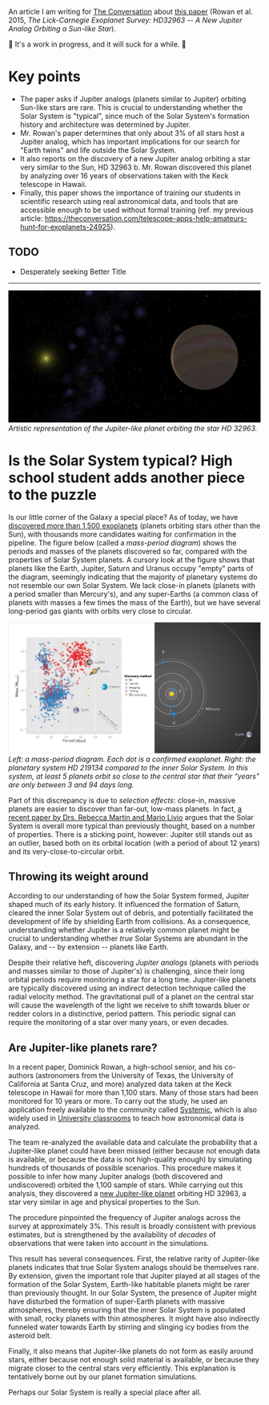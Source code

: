 An article I am writing for [The Conversation](https://theconversation.com/us) about [this paper](http://arxiv.org/abs/1512.00417) (Rowan et al. 2015, *The Lick-Carnegie Exoplanet Survey: HD32963 -- A New Jupiter Analog Orbiting a Sun-like Star*).

:construction_worker: It's a work in progress, and it will suck for a while. :construction_worker:

# Key points
- The paper asks if Jupiter analogs (planets similar to Jupiter) orbiting Sun-like stars are rare. This is crucial to understanding whether the Solar System is "typical", since much of the Solar System's formation history and architecture was determined by Jupiter. 
- Mr. Rowan's paper determines that only about 3% of all stars host a Jupiter analog, which has important implications for our search for "Earth twins" and life outside the Solar System. 
- It also reports on the discovery of a new Jupiter analog orbiting a star very similar to the Sun, HD 32963 b. Mr. Rowan discovered this planet by analyzing over 16 years of observations taken with the Keck telescope in Hawaii. 
- Finally, this paper shows the importance of training our students in scientific research using real astronomical data, and tools that are accessible enough to be used without formal training (ref. my previous article: https://theconversation.com/telescope-apps-help-amateurs-hunt-for-exoplanets-24925).

## TODO ##
* Desperately seeking Better Title

<hr>

![Synthetic HD 32963](figures/32963_synthetic.png)
*Artistic representation of the Jupiter-like planet orbiting the star HD 32963.*

# Is the Solar System typical? High school student adds another piece to the puzzle #

Is our little corner of the Galaxy a special place? As of today, we have [discovered more than 1,500 exoplanets](http://exoplanets.org) (planets orbiting stars other than the Sun), with thousands more candidates waiting for confirmation in the pipeline. The figure below (called a *mass-period diagram*) shows the periods and masses of the planets discovered so far, compared with the properties of Solar System planets. A cursory look at the figure shows that planets like the Earth, Jupiter, Saturn and Uranus occupy "empty" parts of the diagram, seemingly indicating that the majority of planetary systems do not resemble our own Solar System. We lack close-in planets (planets with a period smaller than Mercury's), and any super-Earths (a common class of planets with masses a few times the mass of the Earth), but we have several long-period gas giants with orbits very close to circular.

![Figure 1](figures/Figure_1.png)
*Left: a mass-period diagram. Each dot is a confirmed exoplanet. Right: the planetary system HD 219134 compared to the inner Solar System. In this system, at least 5 planets orbit so close to the central star that their "years" are only between 3 and 94 days long.*

Part of this discrepancy is due to *selection effects*: close-in, massive planets are easier to discover than far-out, low-mass planets. In fact, [a recent paper by Drs. Rebecca Martin and Mario Livio](http://aasnova.org/2015/09/25/how-normal-is-our-solar-system/) argues that the Solar System is overall more typical than previously thought, based on a number of properties. There is a sticking point, however: Jupiter still stands out as an outlier, based both on its orbital location (with a period of about 12 years) and its very-close-to-circular orbit.

## Throwing its weight around ##
According to our understanding of how the Solar System formed, Jupiter shaped much of its early history. It influenced the formation of Saturn, cleared the inner Solar System out of debris, and potentially facilitated the development of life by shielding Earth from collisions. As a consequence, understanding whether Jupiter is a relatively common planet might be crucial to understanding whether *true* Solar Systems are abundant in the Galaxy, and -- by extension -- planets like Earth.

Despite their relative heft, discovering *Jupiter analogs* (planets with periods and masses similar to those of Jupiter's) is challenging, since their long orbital periods require monitoring a star for a long time. Jupiter-like planets are typically discovered using an indirect detection technique called the radial velocity method. The gravitational pull of a planet on the central star will cause the wavelength of the light we receive to shift towards bluer or redder colors in a distinctive, period pattern. This periodic signal can require the monitoring of a star over many years, or even decades.

## Are Jupiter-like planets rare? ##
In a recent paper, Dominick Rowan, a high-school senior, and his co-authors (astronomers from the University of Texas, the University of California at Santa Cruz, and more) analyzed data taken at the Keck telescope in Hawaii for more than 1,100 stars. Many of those stars had been monitored for 10 years or more. To carry out the study, he used an application freely available to the community called [Systemic](https://theconversation.com/telescope-apps-help-amateurs-hunt-for-exoplanets-24925), which is also widely used in [University classrooms](http://www.save-point.io) to teach how astronomical data is analyzed.

The team re-analyzed the available data and calculate the probability that a Jupiter-like planet could have been missed (either because not enough data is available, or because the data is not high-quality enough) by simulating hundreds of thousands of possible scenarios. This procedure makes it possible to infer how many Jupiter analogs (both discovered and undiscovered) orbited the 1,100 sample of stars. While carrying out this analysis, they discovered a [new Jupiter-like planet](http://exoplanet.eu/catalog/hd_32963_b/) orbiting HD 32963, a star very similar in age and physical properties to the Sun.

The procedure pinpointed the frequency of Jupiter analogs across the survey at approximately 3%. This result is broadly consistent with previous estimates, but is strengthened by the availability of *decades* of observations that were taken into account in the simulations. 

This result has several consequences. First, the relative rarity of Jupiter-like planets indicates that true Solar System analogs should be themselves rare. By extension, given the important role that Jupiter played at all stages of the formation of the Solar System, Earth-like habitable planets might be rarer than previously thought. In our Solar System, the presence of Jupiter might have disturbed the formation of super-Earth planets with massive atmospheres, thereby ensuring that the inner Solar System is populated with small, rocky planets with thin atmospheres. It might have also indirectly funneled water towards Earth by stirring and slinging icy bodies from the asteroid belt.

Finally, it also means that Jupiter-like planets do not form as easily around stars, either because not enough solid material is available, or because they migrate closer to the central stars very efficiently. This explanation is tentatively borne out by our planet formation simulations.

Perhaps our Solar System is really a special place after all.
